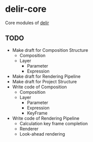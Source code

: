 # delir-core
Core modules of [delir](https://github.com/Ragg-/delir)

## TODO
- Make draft for Composition Structure
    - Composition
    - Layer
        - Parameter
        - Expression
- Make draft for Rendering Pipeline
- Make draft for Project Structure
- Write code of Composition
    - Composition
    - Layer
        - Parameter
        - Expression
        - KeyFrame
- Write code of Rendering Pipeline
    - Calculation key frame completion
    - Renderer
    - Look-ahead rendering

